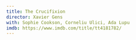 ```yaml
---
title: The Crucifixion
director: Xavier Gens
with: Sophie Cookson, Corneliu Ulici, Ada Lupu
imdb: https://www.imdb.com/title/tt4181782/
---
```


